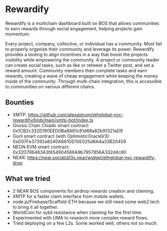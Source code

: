 # Rewardify

Rewardify is a multichain dashboard built on BOS that allows communities to earn rewards through social engagement, helping projects gain momentum.

Every project, company, collective, or individual has a community. Most fail to properly organize their community and leverage its power. Rewardify provides a tooling to align incentives in a way that boost the projects visibility while empowering the community. A project or community leader can create social tasks, such as like or retweet a Twitter post, and set a reward amount. Community members then complete tasks and earn rewards, creating a wave of cheap engagement while keeping the money inside of the community. Through multi-chain integration, this is accessible to communities on various different chains.

## Bounties

- XMTP: https://github.com/alexastrum/ethglobal-nyc-rewardify/blob/main/xmtp-bot/index.ts
- Gnosis Chain Chiado smart contract: 0x1CB2c332D190EED0Ba8A61c81d68a82b91321aD9
- Gorli smart contract (with OptimisticOracleV3): 0xD07Fe37392a8240A661DD10E025d8A4a33B20459
- NEON EVM smart contract: 0x32D786463A3f454904566A9b7957856A332d4c60
- NEAR: https://near.social/a13x.near/widget/ethglobal-nyc-rewardify-drop

## What we tried

- 2 NEAR BOS components for airdrop rewards creation and claiming.
- XMTP for a faster claim interface from mobile wallets.
- node.js/Firebase/Scaffold-ETH because we still need some web2 tech to bring it all together.
- WorldCoin for sybil resistance when claiming for the first time.
- Experimented with UMA to research more complex reward flows.
- Tried deploying on a few L2s. Some worked well, others not so much.
